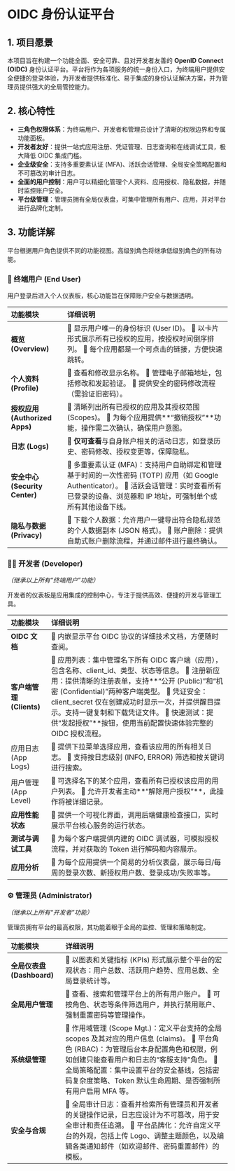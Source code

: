 # **OIDC 身份认证平台**

## **1\. 项目愿景**

本项目旨在构建一个功能全面、安全可靠、且对开发者友善的 **OpenID Connect (OIDC)** 身份认证平台。平台将作为各项服务的统一身份入口，为终端用户提供安全便捷的登录体验，为开发者提供标准化、易于集成的身份认证解决方案，并为管理员提供强大的全局管控能力。

## **2\. 核心特性**

* **三角色权限体系**：为终端用户、开发者和管理员设计了清晰的权限边界和专属功能面板。  
* **开发者友好**：提供一站式应用注册、凭证管理、日志查询和在线调试工具，极大降低 OIDC 集成门槛。  
* **企业级安全**：支持多重要素认证 (MFA)、活跃会话管理、全局安全策略配置和不可篡改的审计日志。  
* **全面的用户控制**：用户可以精细化管理个人资料、应用授权、隐私数据，并随时监控账户安全。  
* **平台级管理**：管理员拥有全局仪表盘，可集中管理所有用户、应用，并对平台进行品牌化定制。

## **3\. 功能详解**

平台根据用户角色提供不同的功能视图。高级别角色将继承低级别角色的所有功能。

### **👤 终端用户 (End User)**

用户登录后进入个人仪表板，核心功能旨在保障账户安全与数据透明。

| 功能模块 | 详细说明 |
| :---- | :---- |
| **概览 (Overview)** | 🔹 显示用户唯一的身份标识 (User ID)。 🔹 以卡片形式展示所有已授权的应用，按授权时间倒序排列。 🔹 每个应用都是一个可点击的链接，方便快速跳转。 |
| **个人资料 (Profile)** | 🔹 查看和修改显示名称。 🔹 管理电子邮箱地址，包括修改和发起验证。 🔹 提供安全的密码修改流程（需验证旧密码）。 |
| **授权应用 (Authorized Apps)** | 🔹 清晰列出所有已授权的应用及其授权范围 (Scopes)。 🔹 为每个应用提供\*\*“撤销授权”\*\*功能，操作需二次确认，确保用户意图。 |
| **日志 (Logs)** | 🔹 **仅可查看**与自身账户相关的活动日志，如登录历史、密码修改、授权变更等，保障隐私。 |
| **安全中心 (Security Center)** | 🔹 多重要素认证 (MFA)：支持用户自助绑定和管理基于时间的一次性密码 (TOTP) 应用（如 Google Authenticator）。 🔹 活跃会话管理：实时查看所有已登录的设备、浏览器和 IP 地址，可强制单个或所有其他设备下线。 |
| **隐私与数据 (Privacy)** | 🔹 下载个人数据：允许用户一键导出符合隐私规范的个人数据副本 (JSON 格式)。 🔹 账户删除：提供自助式账户删除流程，并通过邮件进行最终确认。 |

### **🧑‍💻 开发者 (Developer)**

*（继承以上所有“终端用户”功能）*

开发者的仪表板是应用集成的控制中心，专注于提供高效、便捷的开发与管理工具。

| 功能模块 | 详细说明 |
| :---- | :---- |
| **OIDC 文档** | 🔹 内嵌显示平台 OIDC 协议的详细技术文档，方便随时查阅。 |
| **客户端管理 (Clients)** | 🔹 应用列表：集中管理名下所有 OIDC 客户端（应用），包含名称、client\_id、类型、状态等信息。 🔹 注册新应用：提供清晰的注册表单，支持\*\*“公开 (Public)”和“机密 (Confidential)”两种客户端类型。 🔹 凭证安全：client\_secret 仅在创建成功时显示一次，并提供醒目提示。支持一键复制和下载凭证文件。 🔹 快速测试：提供“发起授权”\*\*按钮，使用当前配置快速体验完整的 OIDC 授权流程。 |
| 应用日志 (App Logs) | 🔹 提供下拉菜单选择应用，查看该应用的所有相关日志。 🔹 支持按日志级别 (INFO, ERROR) 筛选和按关键词进行搜索。 |
| 用户管理 (App Level) | 🔹 可选择名下的某个应用，查看所有已授权该应用的用户列表。 🔹 允许开发者主动\*\*“解除用户授权”\*\*，此操作将被详细记录。 |
| **应用性能状态** | 🔹 提供一个可视化界面，调用后端健康检查接口，实时展示平台核心服务的运行状态。 |
| **测试与调试工具** | 🔹 为每个客户端提供内建的 OIDC 调试器，可模拟授权流程，并对获取的 Token 进行解码和内容展示。 |
| **应用分析** | 🔹 为每个应用提供一个简易的分析仪表盘，展示每日/每周的登录次数、新授权用户数、登录成功/失败率等。 |

### **⚙️ 管理员 (Administrator)**

*（继承以上所有“开发者”功能）*

管理员拥有平台的最高权限，其功能着眼于全局的监控、管理和策略制定。

| 功能模块 | 详细说明 |
| :---- | :---- |
| **全局仪表盘 (Dashboard)** | 🔹 以图表和关键指标 (KPIs) 形式展示整个平台的宏观状态：用户总数、活跃用户趋势、应用总数、全局登录统计等。 |
| **全局用户管理** | 🔹 查看、搜索和管理平台上的所有用户账户。 🔹 可按角色、状态等条件筛选用户，并执行禁用账户、强制重置密码等管理操作。 |
| **系统级管理** | 🔹 作用域管理 (Scope Mgt.)：定义平台支持的全局 scopes 及其对应的用户信息 (claims)。 🔹 平台角色 (RBAC)：为管理后台本身配置角色和权限，例如创建只能查看用户和日志的“客服支持”角色。 🔹 全局策略配置：集中设置平台的安全基线，包括密码复杂度策略、Token 默认生命周期、是否强制所有用户启用 MFA 等。 |
| **安全与合规** | 🔹 全局审计日志：查看并检索所有管理员和开发者的关键操作记录，日志应设计为不可篡改，用于安全审计和责任追溯。 🔹 平台品牌化：允许自定义平台的外观，包括上传 Logo、调整主题颜色，以及编辑各类通知邮件（如欢迎邮件、密码重置邮件）的模板。 |


